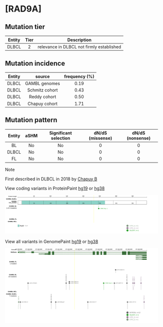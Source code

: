 # [RAD9A]

## Mutation tier

|Entity|Tier|Description                              |
|:------:|:----:|-----------------------------------------|
|DLBCL |2   |relevance in DLBCL not firmly established|
## Mutation incidence

|Entity|source        |frequency (%)|
|:------:|:--------------:|:-------------:|
|DLBCL |GAMBL genomes |0.19         |
|DLBCL |Schmitz cohort|0.43         |
|DLBCL |Reddy cohort  |0.50         |
|DLBCL |Chapuy cohort |1.71         |

## Mutation pattern

|Entity|aSHM|Significant selection|dN/dS (missense)|dN/dS (nonsense)|
|:------:|:----:|:---------------------:|:----------------:|:----------------:|
|BL    |No  |No                   |0               |0               |
|DLBCL |No  |No                   |0               |0               |
|FL    |No  |No                   |0               |0               |


> [!NOTE]
> First described in DLBCL in 2018 by [Chapuy B](https://pubmed.ncbi.nlm.nih.gov/29713087)


View coding variants in ProteinPaint [hg19](https://www.bcgsc.ca/downloads/morinlab/GAMBL/test/genes/RAD9A_protein.html)  or [hg38](https://www.bcgsc.ca/downloads/morinlab/GAMBL/test/genes/RAD9A_protein_hg38.html)

![image](images/proteinpaint/RAD9A_NM_004584.svg)

View all variants in GenomePaint [hg19](https://www.bcgsc.ca/downloads/morinlab/GAMBL/test/genes/RAD9A.html)  or [hg38](https://www.bcgsc.ca/downloads/morinlab/GAMBL/test/genes/RAD9A_hg38.html)

![image](images/proteinpaint/RAD9A.svg)
